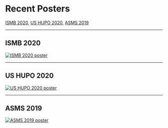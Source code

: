 # Recent Posters

[ISMB 2020](#ismb-2020), [US HUPO 2020](#us-hupo-2020), [ASMS 2019](#asms-2019)

---

## ISMB 2020

[![ISMB 2020 poster](/posters/2020_ISMB.png)](/posters/2020_ISMB.png)

---

## US HUPO 2020

[![US HUPO 2020 poster](/posters/2020_US_HUPO.png)](/posters/2020_US_HUPO.png)

---

## ASMS 2019

[![ASMS 2019 poster](/posters/2019_ASMS.png)](/posters/2019_ASMS.png)